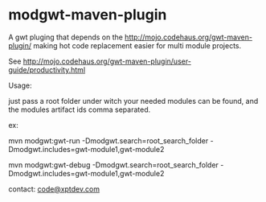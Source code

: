 modgwt-maven-plugin
===================

A gwt pluging that depends on the http://mojo.codehaus.org/gwt-maven-plugin/ making hot code replacement easier for multi module projects.

See http://mojo.codehaus.org/gwt-maven-plugin/user-guide/productivity.html

Usage:

just pass a root folder under witch your needed modules can be found, and the modules artifact ids comma separated.

ex:

mvn modgwt:gwt-run -Dmodgwt.search=root_search_folder -Dmodgwt.includes=gwt-module1,gwt-module2

mvn modgwt:gwt-debug -Dmodgwt.search=root_search_folder -Dmodgwt.includes=gwt-module1,gwt-module2


contact:
code@xptdev.com
